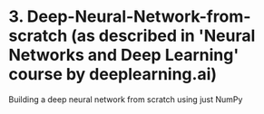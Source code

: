 # 3. Deep-Neural-Network-from-scratch (as described in 'Neural Networks and Deep Learning' course by deeplearning.ai)

Building a deep neural network from scratch using just NumPy
